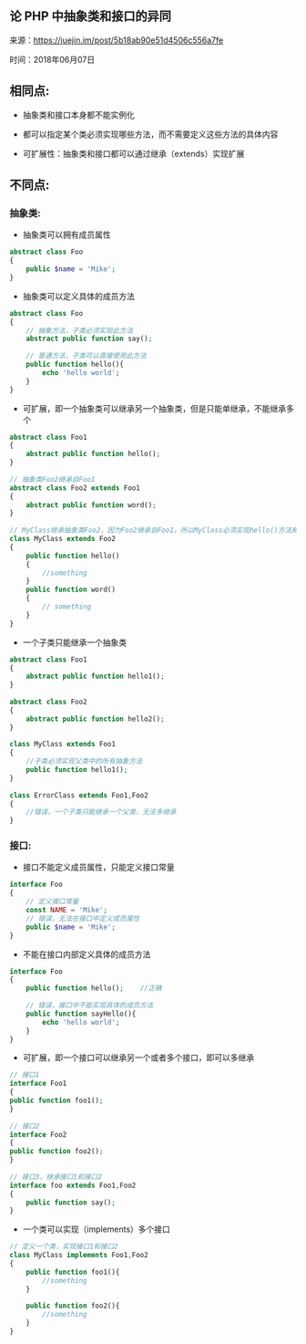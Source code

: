 ## 论 PHP 中抽象类和接口的异同

来源：<https://juejin.im/post/5b18ab90e51d4506c556a7fe>

时间：2018年06月07日


## 相同点:


* 抽象类和接口本身都不能实例化


* 都可以指定某个类必须实现哪些方法，而不需要定义这些方法的具体内容


* 可扩展性：抽象类和接口都可以通过继承（extends）实现扩展


## 不同点:
### 抽象类:


* 抽象类可以拥有成员属性


```php
abstract class Foo  
{  
    public $name = 'Mike';  
}  
```


* 抽象类可以定义具体的成员方法


```php
abstract class Foo  
{  
    // 抽象方法，子类必须实现此方法  
    abstract public function say();  
      
    // 普通方法，子类可以直接使用此方法  
    public function hello(){  
        echo 'hello world';  
    }  
}  
```


* 可扩展，即一个抽象类可以继承另一个抽象类，但是只能单继承，不能继承多个


```php
abstract class Foo1  
{  
    abstract public function hello();  
}  
 
// 抽象类Foo2继承自Foo1  
abstract class Foo2 extends Foo1  
{  
    abstract public function word();  
}  
  
// MyClass继承抽象类Foo2，因为Foo2继承自Foo1，所以MyClass必须实现hello()方法和word()方法  
class MyClass extends Foo2  
{  
    public function hello()  
    {  
        //something  
    }  
    public function word()  
    {  
        // something  
    }  
}  
```


* 一个子类只能继承一个抽象类


```php
abstract class Foo1  
{  
    abstract public function hello1();  
}  
  
abstract class Foo2  
{  
    abstract public function hello2();  
}  
  
class MyClass extends Foo1  
{  
    //子类必须实现父类中的所有抽象方法  
    public function hello1();  
}  
  
class ErrorClass extends Foo1,Foo2  
{  
    //错误，一个子类只能继承一个父类，无法多继承  
}  
```
### 接口:


* 接口不能定义成员属性，只能定义接口常量


```php
interface Foo  
{  
    // 定义接口常量  
    const NAME = 'Mike';  
    // 错误，无法在接口中定义成员属性  
    public $name = 'Mike';  
}  
```


* 不能在接口内部定义具体的成员方法


```php
interface Foo  
{  
    public function hello();    //正确  
  
    // 错误，接口中不能实现具体的成员方法  
    public function sayHello(){  
        echo 'hello world';  
    }  
}  
```


* 可扩展，即一个接口可以继承另一个或者多个接口，即可以多继承


```php
// 接口1  
interface Foo1  
{  
public function foo1();  
}  
  
// 接口2  
interface Foo2  
{  
public function foo2();  
}  
  
// 接口3，继承接口1和接口2  
interface foo extends Foo1,Foo2  
{  
    public function say();  
}  
```


* 一个类可以实现（implements）多个接口


```php
// 定义一个类，实现接口1和接口2  
class MyClass implements Foo1,Foo2  
{  
    public function foo1(){  
        //something  
    }  
  
    public function foo2(){  
        //something  
    }  
}  
```
